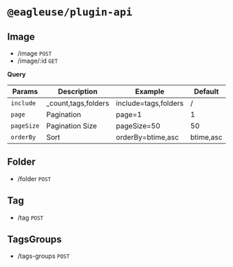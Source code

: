 # `@eagleuse/plugin-api`

## Image

- /image `POST`
- /image/:id `GET`

**Query**

| Params     | Description          | Example              | Default   |
| ---------- | -------------------- | -------------------- | --------- |
| `include`  | \_count,tags,folders | include=tags,folders | /         |
| `page`     | Pagination           | page=1               | 1         |
| `pageSize` | Pagination Size      | pageSize=50          | 50        |
| `orderBy`  | Sort                 | orderBy=btime,asc    | btime,asc |

## Folder

- /folder `POST`

## Tag

- /tag `POST`

## TagsGroups

- /tags-groups `POST`
